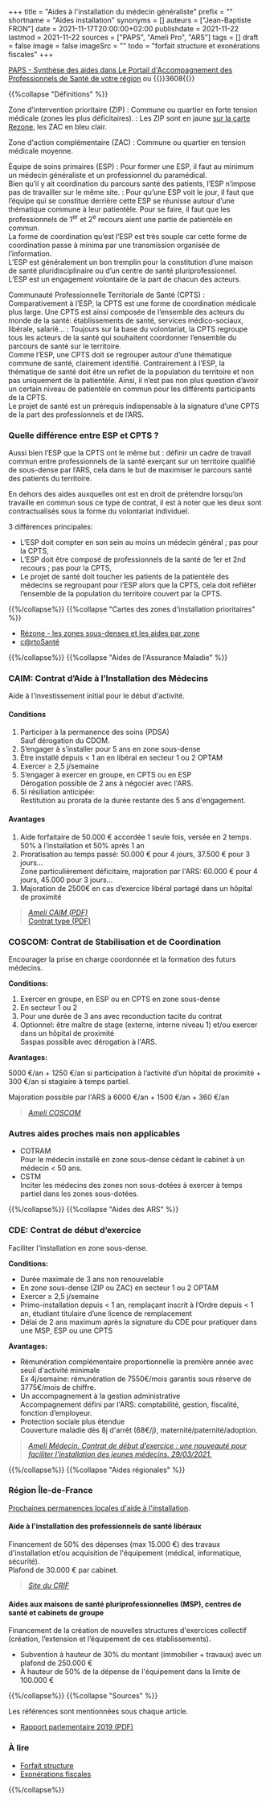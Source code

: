 +++
title = "Aides à l'installation du médecin généraliste"
prefix = ""
shortname = "Aides installation"
synonyms = []
auteurs = ["Jean-Baptiste FRON"]
date = 2021-11-17T20:00:00+02:00
publishdate = 2021-11-22
lastmod = 2021-11-22
sources = ["PAPS", "Ameli Pro", "ARS"]
tags = []
draft = false
image = false
imageSrc = ""
todo = "forfait structure et exonérations fiscales"
+++

[PAPS - Synthèse des aides dans Le Portail d'Accompagnement des Professionnels de Santé de votre région](https://www.iledefrance.paps.sante.fr/les-aides-linstallation-29?rubrique=10010) ou {{<phone>}}3608{{</phone>}}

{{%collapse "Définitions" %}}

Zone d'intervention prioritaire (ZIP)
: Commune ou quartier en forte tension médicale (zones les plus déficitaires).
: Les ZIP sont en jaune [sur la carte Rezone](http://rezone.ameli.fr/rezone/cartoMed.html), les ZAC en bleu clair.

Zone d'action complémentaire (ZAC)
: Commune ou quartier en tension médicale moyenne.

Équipe de soins primaires (ESP)
: Pour former une ESP, il faut au minimum un médecin généraliste et un professionnel du paramédical.  
Bien qu’il y ait coordination du parcours santé des patients, l’ESP n’impose pas de travailler sur le même site.
: Pour qu’une ESP voit le jour, il faut que l’équipe qui se constitue derrière cette ESP se réunisse autour d’une thématique commune à leur patientèle. Pour se faire, il faut que les professionnels de 1<sup>er</sup> et 2<sup>e</sup> recours aient une partie de patientèle en commun.  
La forme de coordination qu’est l’ESP est très souple car cette forme de coordination passe à minima par une transmission organisée de l’information.  
L’ESP est généralement un bon tremplin pour la constitution d’une maison de santé pluridisciplinaire ou d’un centre de santé pluriprofessionnel.  
L’ESP est un engagement volontaire de la part de chacun des acteurs.

Communauté Professionnelle Territoriale de Santé (CPTS)
: Comparativement à l’ESP, la CPTS est une forme de coordination médicale plus large. Une CPTS est ainsi composée de l’ensemble des acteurs du monde de la santé: établissements de santé, services médico-sociaux, libérale, salarié…
: Toujours sur la base du volontariat, la CPTS regroupe tous les acteurs de la santé qui souhaitent coordonner l’ensemble du parcours de santé sur le territoire.  
Comme l’ESP, une CPTS doit se regrouper autour d’une thématique commune de santé, clairement identifié. Contrairement à l’ESP, la thématique de santé doit être un reflet de la population du territoire et non pas uniquement de la patientèle. Ainsi, il n’est pas non plus question d’avoir un certain niveau de patientèle en commun pour les différents participants de la CPTS.  
Le projet de santé est un prérequis indispensable à la signature d’une CPTS de la part des professionnels et de l’ARS.

### Quelle différence entre ESP et CPTS ?

Aussi bien l’ESP que la CPTS ont le même but : définir un cadre de travail commun entre professionnels de la santé exerçant sur un territoire qualifié de sous-dense par l’ARS, cela dans le but de maximiser le parcours santé des patients du territoire.

En dehors des aides auxquelles ont est en droit de prétendre lorsqu’on travaille en commun sous ce type de contrat, il est à noter que les deux sont contractualisés sous la forme du volontariat individuel.

3 différences principales:

- L’ESP doit compter en son sein au moins un médecin général ; pas pour la CPTS,
- L’ESP doit être composé de professionnels de la santé de 1er et 2nd recours ; pas pour la CPTS,
- Le projet de santé doit toucher les patients de la patientèle des médecins se regroupant pour l’ESP alors que la CPTS, cela doit refléter l’ensemble de la population du territoire couvert par la CPTS.

{{%/collapse%}}
{{%collapse "Cartes des zones d'installation prioritaires" %}}

- [Rézone - les zones sous-denses et les aides par zone](http://rezone.ameli.fr/rezone/cartoMed.html)
- [c@rtoSanté](https://cartosante.atlasante.fr/#c=report&chapter=omni&report=r01&selgeo1=dep.92&selgeo2=fra.99)

{{%/collapse%}}
{{%collapse "Aides de l'Assurance Maladie" %}}

### CAIM: Contrat d’Aide à l’Installation des Médecins

Aide à l'investissement initial pour le début d'activité.

#### Conditions

1. Participer à la permanence des soins (PDSA)  
  Sauf dérogation du CDOM.
2. S’engager à s’installer pour 5 ans en zone sous-dense
3. Être installé depuis < 1 an en libéral en secteur 1 ou 2 OPTAM
4. Exercer ≥ 2,5 j/semaine
5. S’engager à exercer en groupe, en CPTS ou en ESP  
Dérogation possible de 2 ans à négocier avec l'ARS.
6. Si résiliation anticipée:  
  Restitution au prorata de la durée restante des 5 ans d'engagement.

#### Avantages

1. Aide forfaitaire de 50.000 € accordée 1 seule fois, versée en 2 temps. 50% à l’installation et 50% après 1 an
2. Proratisation au temps passé: 50.000 € pour 4 jours, 37.500 € pour 3 jours...  
  Zone particulièrement déficitaire, majoration par l'ARS: 60.000 € pour 4 jours, 45.000 pour 3 jours...
3. Majoration de 2500€ en cas d’exercice libéral partagé dans un hôpital de proximité

> *[Ameli CAIM (PDF)](https://www.ameli.fr/sites/default/files/Documents/497913/document/fiche_caim.pdf)*  
[Contrat type (PDF)](https://www.iledefrance.paps.sante.fr/system/files/2020-01/Contrat%20type%20CAIM.pdf?rubrique=10010)

### COSCOM: Contrat de Stabilisation et de Coordination

Encourager la prise en charge coordonnée et la formation des futurs médecins.

**Conditions:**

1. Exercer en groupe, en ESP ou en CPTS en zone sous-dense
2. En secteur 1 ou 2
3. Pour une durée de 3 ans avec reconduction tacite du contrat
4. Optionnel: être maître de stage (externe, interne niveau 1) et/ou exercer dans un hôpital de proximité  
  Saspas possible avec dérogation à l'ARS.

**Avantages:**

5000 €/an + 1250 €/an si participation à l’activité d’un hôpital de proximité + 300 €/an si stagiaire à temps partiel.

Majoration possible par l'ARS à 6000 €/an + 1500 €/an + 360 €/an

> *[Ameli COSCOM](https://www.ameli.fr/content/fiche-demographie-contrat-de-stabilisation-et-de-coordination-des-medecins-coscom)*

### Autres aides proches mais non applicables

- COTRAM  
Pour le médecin installé en zone sous-dense cédant le cabinet à un médecin < 50 ans.
- CSTM  
Inciter les médecins des zones non sous-dotées à exercer à temps partiel dans les zones sous-dotées.

{{%/collapse%}}
{{%collapse "Aides des ARS" %}}

### CDE: Contrat de début d’exercice

Faciliter l'installation en zone sous-dense.

**Conditions:**

- Durée maximale de 3 ans non renouvelable
- En zone sous-dense (ZIP ou ZAC) en secteur 1 ou 2 OPTAM
- Exercer ≥ 2,5 j/semaine
- Primo-installation depuis < 1 an, remplaçant inscrit à l’Ordre depuis < 1 an, étudiant titulaire d’une licence de remplacement
- Délai de 2 ans maximum après la signature du CDE pour pratiquer dans une MSP, ESP ou une CPTS

**Avantages:**

- Rémunération complémentaire proportionnelle la première année avec seuil d'activité minimale  
Ex 4j/semaine: rémunération de 7550€/mois garantis sous réserve de 3775€/mois de chiffre.
- Un accompagnement à la gestion administrative  
Accompagnement défini par l'ARS: comptabilité, gestion, fiscalité, fonction d’employeur.
- Protection sociale plus étendue  
Couverture maladie dès 8j d'arrêt (68€/j), maternité/paternité/adoption.

> *[Ameli Médecin. Contrat de début d’exercice : une nouveauté pour faciliter l’installation des jeunes médecins. 29/03/2021.](https://www.ameli.fr/medecin/actualites/contrat-de-debut-dexercice-une-nouveaute-pour-faciliter-linstallation-des-jeunes-medecins)*

{{%/collapse%}}
{{%collapse "Aides régionales" %}}

### Région Île-de-France

[Prochaines permanences locales d'aide à l'installation](https://www.soignereniledefrance.org/conseils/1-sinscrire-la-permanence-locale-daide-linstallation/).

#### Aide à l'installation des professionnels de santé libéraux

Financement de 50% des dépenses (max 15.000 €) des travaux d'installation et/ou acquisition de l'équipement (médical, informatique, sécurité).  
Plafond de 30.000 € par cabinet.

> *[Site du CRIF](https://www.iledefrance.fr/aide-linstallation-des-professionnels-de-sante-liberaux)*

#### Aides aux maisons de santé pluriprofessionnelles (MSP), centres de santé et cabinets de groupe

Financement de la création de nouvelles structures d'exercices collectif (création, l’extension et l’équipement de ces établissements).

- Subvention à hauteur de 30% du montant (immobilier + travaux) avec un plafond de 250.000 €
- À hauteur de 50% de la dépense de l'équipement dans la limite de 100.000 €

{{%/collapse%}}
{{%collapse "Sources" %}}

Les références sont mentionnées sous chaque article.

- [Rapport parlementaire 2019 (PDF)](https://solidarites-sante.gouv.fr/IMG/pdf/rapport_augros_2019.pdf)

### À lire

- [Forfait structure](https://www.ameli.fr/hauts-de-seine/medecin/exercice-liberal/vie-cabinet/aides-financieres/modernisation-cabinet)
- [Exonérations fiscales](https://www.iledefrance.paps.sante.fr/les-exonerations-fiscales-105?rubrique=10010&parent=10018)

{{%/collapse%}}
